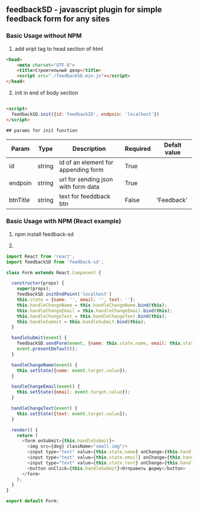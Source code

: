 ## feedbackSD - javascript plugin for simple feedback form for any sites

### Basic Usage without NPM
1) аdd sript tag to head section of html

```html
<head>
    <meta charset="UTF-8">
    <title>Строительный двор</title>
    <script src="./feedbackSD.min.js"></script>
</head>
```

2) init in end of body section

```html

<script>
  feedbackSD.init({id:'feedbackID', endpoin: 'localhost'})
</script>

## params for init function
```
| Param          	     | Type               | Description                         | Required  | Defalt value  |
|------------------------|--------------------|------------------------------------ | --------- |-------------- |
| id 	                 | string 	          | id of an element for appending form | True      |               |
| endpoin 	             | string 	          | url for sending json with form data | True      |               |
| btnTitle 	             | string 	          | text for feeddback btn              | False     | 'Feedback'    |


### Basic Usage with NPM (React example)

1) npm install feedback-sd

2)
```javascript
import React from 'react';
import feedbackSD from 'feedback-sd';

class Form extends React.Component {

  constructor(props) {
    super(props);
    feedbackSD.initEndPoint('localhost')
    this.state = {name: '', email: '', text: ''};
    this.handleChangeName = this.handleChangeName.bind(this);
    this.handleChangeEmail = this.handleChangeEmail.bind(this);
    this.handleChangeText = this.handleChangeText.bind(this);
    this.handleSubmit = this.handleSubmit.bind(this);
  }

  handleSubmit(event) {
    feedbackSD.sendForm(event, {name: this.state.name, email: this.state.email, text: this.state.text})
    event.preventDefault();
  }

  handleChangeName(event) {
    this.setState({name: event.target.value});
  }

  handleChangeEmail(event) {
    this.setState({email: event.target.value});
  }

  handleChangeText(event) {
    this.setState({text: event.target.value});
  }

  render() {
    return (
      <form onSubmit={this.handleSubmit}>
        <img src={dog} className="small-img"/>
        <input type="text" value={this.state.name} onChange={this.handleChangeName} />
        <input type="text" value={this.state.email} onChange={this.handleChangeEmail} />
        <input type="text" value={this.state.text} onChange={this.handleChangeText} />
        <button onClick={this.handleSubmit}>Отправить форму</button>
      </form>
    );
  }
}

export default Form;
```
